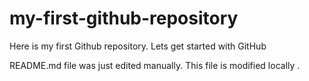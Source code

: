 # my-first-github-repository
Here is my first Github repository. Lets get started with GitHub

README.md file was just edited manually. This file is modified locally .
